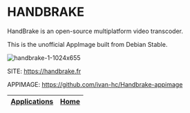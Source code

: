 # HANDBRAKE

 HandBrake is an open-source multiplatform video transcoder.
 
 This is the unofficial AppImage built from Debian Stable.
 
 ![handbrake-1-1024x655](https://user-images.githubusercontent.com/88724353/236652385-7bbc09a5-81dd-49b4-912f-e542c9ca2e51.jpg)
 
 SITE: https://handbrake.fr

 APPIMAGE: https://github.com/ivan-hc/Handbrake-appimage

 | [Applications](https://portable-linux-apps.github.io/apps.html) | [Home](https://portable-linux-apps.github.io)
 | --- | --- |
